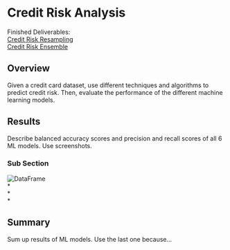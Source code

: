 # Credit Risk Analysis
Finished Deliverables:  
[Credit Risk Resampling](/credit_risk_resampling.ipynb)    
[Credit Risk Ensemble](/credit_risk_ensemble.ipynb)   
## Overview
Given a credit card dataset, use different techniques and algorithms to predict credit risk.  Then, evaluate the performance of the different machine learning models.
## Results
Describe balanced accuracy scores and precision and recall scores of all 6 ML models.  Use screenshots.  
### Sub Section
![DataFrame](df.png "DataFrame")  
*  
*  
*  
  
## Summary
Sum up results of ML models.  Use the last one because...
